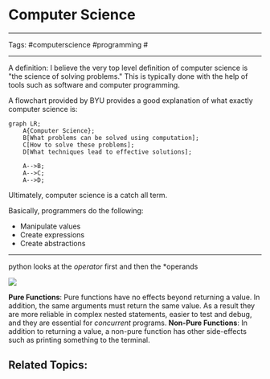 # Computer Science

---

Tags: #computerscience #programming #

---

A definition:
I believe the very top level definition of computer science is "the science of solving problems."
This is typically done with the help of tools such as software and computer programming.

A flowchart provided by BYU provides a good explanation of what exactly computer science is:
```mermaid
graph LR;
	A{Computer Science};
	B[What problems can be solved using computation];
	C[How to solve these problems];
	D[What techniques lead to effective solutions];

	A-->B;
	A-->C;
	A-->D;
```

Ultimately, computer science is a catch all term.

Basically, programmers do the following:
- Manipulate values
- Create expressions
- Create abstractions

---

python looks at the *operator* first and then the *operands

![](https://composingprograms.com/img/expression_tree.png)

**Pure Functions**:
Pure functions have no effects beyond returning a value. In addition, the same arguments must return the same value. As a result they are more reliable in complex nested statements, easier to test and debug, and they are essential for *concurrent* programs. 
**Non-Pure Functions**:
In addition to returning a value, a non-pure function has other side-effects such as printing something to the terminal.
## Related Topics:


